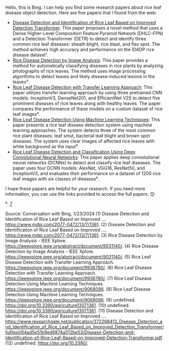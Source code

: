 Hello, this is Bing. I can help you find some research papers about rice leaf disease object detection. Here are five papers that I found from the web:

- [Disease Detection and Identification of Rice Leaf Based on Improved Detection Transformer](^1^): This paper proposes a novel method that uses a Dense Higher-Level Composition Feature Pyramid Network (DHLC-FPN) and a Detection Transformer (DETR) to detect and identify three common rice leaf diseases: sheath blight, rice blast, and flax spot. The method achieves high accuracy and performance on the IDADP rice disease dataset¹.
- [Rice Disease Detection by Image Analysis](^3^): This paper provides a method for automatically classifying diseases in rice plants by analyzing photographs of rice leaves. The method uses image processing algorithms to detect leaves and likely disease-induced lesions in the leaves³.
- [Rice Leaf Disease Detection with Transfer Learning Approach](^4^): This paper utilizes transfer learning approach by using three pretrained CNN models: InceptionV3, DenseNet201, and EfficientNet V2S to detect five prominent diseases of rice leaves along with healthy leaves. The paper compares the performance of these models on a custom dataset of rice leaf images⁴.
- [Rice Leaf Disease Detection Using Machine Learning Techniques](^5^): This paper presents a rice leaf disease detection system using machine learning approaches. The system detects three of the most common rice plant diseases: leaf smut, bacterial leaf blight and brown spot diseases. The system uses clear images of affected rice leaves with white background as the input⁵.
- [Rice Leaf Disease Detection and Classification Using Deep Convolutional Neural Networks](^6^): This paper applies deep convolutional neural networks (DCNNs) to detect and classify rice leaf diseases. The paper uses four DCNN models: AlexNet, VGG16, ResNet50, and InceptionV3, and evaluates their performance on a dataset of 1200 rice leaf images with six classes of diseases⁶.

I hope these papers are helpful for your research. If you need more information, you can use the links provided to access the full papers. 😊

⁶: [7](https://link.springer.com/chapter/10.1007/978-3-030-42354-0_18)

Source: Conversation with Bing, 1/23/2024
(1) Disease Detection and Identification of Rice Leaf Based on Improved .... https://www.mdpi.com/2077-0472/13/7/1361.
(2) Disease Detection and Identification of Rice Leaf Based on Improved .... https://www.mdpi.com/2077-0472/13/7/1361.
(3) Rice Disease Detection by Image Analysis - IEEE Xplore. https://ieeexplore.ieee.org/abstract/document/9031140/.
(4) Rice Disease Detection by Image Analysis - IEEE Xplore. https://ieeexplore.ieee.org/abstract/document/9031140/.
(5) Rice Leaf Disease Detection with Transfer Learning Approach. https://ieeexplore.ieee.org/document/9936780/.
(6) Rice Leaf Disease Detection with Transfer Learning Approach. https://ieeexplore.ieee.org/document/9936780/.
(7) Rice Leaf Disease Detection Using Machine Learning Techniques. https://ieeexplore.ieee.org/document/9068096.
(8) Rice Leaf Disease Detection Using Machine Learning Techniques. https://ieeexplore.ieee.org/document/9068096.
(9) undefined. https://doi.org/10.3390/agriculture13071361.
(10) undefined. https://doi.org/10.3390/agriculture13071361.
(11) Disease Detection and Identification of Rice Leaf Based on Improved .... https://www.researchgate.net/publication/372268413_Disease_Detection_and_Identification_of_Rice_Leaf_Based_on_Improved_Detection_Transformer/fulltext/64ad5e51b9ed6874a512be53/Disease-Detection-and-Identification-of-Rice-Leaf-Based-on-Improved-Detection-Transformer.pdf.
(12) undefined. https://doi.org/10.3390/.
